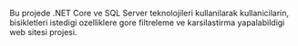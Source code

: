 Bu projede .NET Core ve SQL Server teknolojileri kullanilarak kullanicilarin, bisikletleri istedigi ozelliklere gore filtreleme ve karsilastirma yapalabildigi web sitesi projesi.
